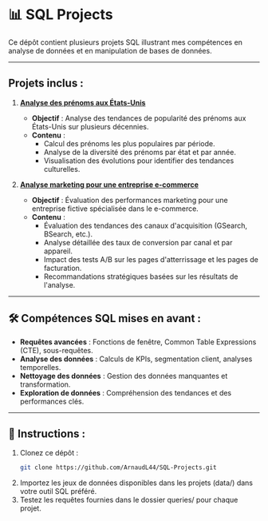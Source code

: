 # 📊 SQL Projects

Ce dépôt contient plusieurs projets SQL illustrant mes compétences en analyse de données et en manipulation de bases de données.

---

## Projets inclus :

1. **[Analyse des prénoms aux États-Unis](./Project1_BabyNames/README.md)**  
   - **Objectif** : Analyse des tendances de popularité des prénoms aux États-Unis sur plusieurs décennies.  
   - **Contenu** :  
     - Calcul des prénoms les plus populaires par période.  
     - Analyse de la diversité des prénoms par état et par année.  
     - Visualisation des évolutions pour identifier des tendances culturelles.  

2. **[Analyse marketing pour une entreprise e-commerce](./Project3_MarketingAnalysis/README.md)**  
   - **Objectif** : Évaluation des performances marketing pour une entreprise fictive spécialisée dans le e-commerce.  
   - **Contenu** :  
     - Évaluation des tendances des canaux d'acquisition (GSearch, BSearch, etc.).
     - Analyse détaillée des taux de conversion par canal et par appareil.
     - Impact des tests A/B sur les pages d'atterrissage et les pages de facturation.
     - Recommandations stratégiques basées sur les résultats de l'analyse.

---

## 🛠 Compétences SQL mises en avant :

- **Requêtes avancées** : Fonctions de fenêtre, Common Table Expressions (CTE), sous-requêtes.
- **Analyse des données** : Calculs de KPIs, segmentation client, analyses temporelles.
- **Nettoyage des données** : Gestion des données manquantes et transformation.
- **Exploration de données** : Compréhension des tendances et des performances clés.

---

## 🚀 Instructions :

1. Clonez ce dépôt :  
   ```bash
   git clone https://github.com/ArnaudL44/SQL-Projects.git
2. Importez les jeux de données disponibles dans les projets (data/) dans votre outil SQL préféré.
3. Testez les requêtes fournies dans le dossier queries/ pour chaque projet.
